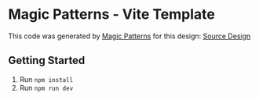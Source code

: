 # Magic Patterns - Vite Template

This code was generated by [Magic Patterns](https://magicpatterns.com) for this design: [Source Design](https://magicpatterns.com/c/561ffe82vx99dy6huuzcn5)

## Getting Started

1. Run `npm install`
2. Run `npm run dev`
